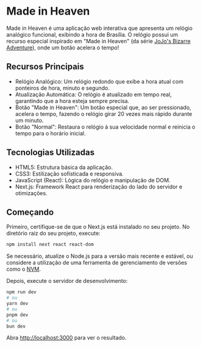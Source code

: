 # Made in Heaven

Made in Heaven é uma aplicação web interativa que apresenta um relógio analógico funcional, exibindo a hora de Brasília. O relógio possui um recurso especial inspirado em "Made in Heaven" (da série [JoJo's Bizarre Adventure](https://jjba.fandom.com/pt-br/wiki/JoJo%27s_Bizarre_Adventure)), onde um botão acelera o tempo!

## Recursos Principais

* Relógio Analógico: Um relógio redondo que exibe a hora atual com ponteiros de hora, minuto e segundo.
* Atualização Automática: O relógio é atualizado em tempo real, garantindo que a hora esteja sempre precisa.
* Botão "Made in Heaven": Um botão especial que, ao ser pressionado, acelera o tempo, fazendo o relógio girar 20 vezes mais rápido durante um minuto.
* Botão "Normal": Restaura o relógio à sua velocidade normal e reinicia o tempo para o horário inicial.

## Tecnologias Utilizadas

* HTML5: Estrutura básica da aplicação.
* CSS3: Estilização sofisticada e responsiva.
* JavaScript (React): Lógica do relógio e manipulação de DOM.
* Next.js: Framework React para renderização do lado do servidor e otimizações.

## Começando

Primeiro, certifique-se de que o Next.js está instalado no seu projeto. No diretório raiz do seu projeto, execute:

```bash
npm install next react react-dom
```
Se necessário, atualize o Node.js para a versão mais recente e estável, ou considere a utilização de uma ferramenta de gerenciamento de versões como o [NVM](https://github.com/jasongin/nvs).

Depois, execute o servidor de desenvolvimento:

```bash
npm run dev
# ou
yarn dev
# ou
pnpm dev
# ou
bun dev
```

Abra [http://localhost:3000](http://localhost:3000) para ver o resultado.



